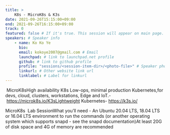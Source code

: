 ```yaml
---
title: >
    K8s - MicroK8s & K3s 
date: 2021-09-26T15:15:00+09:00
end: 2021-09-26T16:15:00+09:00
track: 0
featured: false # If it's true. This session will appear on main page.
speakers: # Speaker info
    - name: Ko Ko Ye
      bio: 
      email: kokoye2007@gmail.com # Email
      launchpad: # link to launchpad.net profile
      github: # link to github profile
      profile: "sessions/<session-item-dir>/<photo-file>" # Speaker photo
      linkurl: # Other website link url
      linklabel: # Label for linkurl
---
```

 MicroK8sHigh availability K8s Low-ops, minimal production Kubernetes,for devs, cloud, clusters, workstations, Edge and IoT.- https://microk8s.io/K3sLightweight Kubernetes- https://k3s.io/

MicroK8s  Lab SessionWhat you’ll need - An Ubuntu 20.04 LTS, 18.04 LTS or 16.04 LTS environment to run the commands (or another operating system which supports snapd - see the snapd documentation)At least 20G of disk space and 4G of memory are recommended
